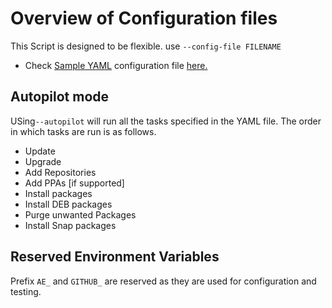 # Overview of Configuration files

This Script is designed to be flexible. use `--config-file FILENAME`

- Check [Sample YAML](/yaml) configuration file [here.](/yaml)

## Autopilot mode

USing`--autopilot` will run all the tasks specified in the YAML file. The order in which tasks are run is as follows.

- Update
- Upgrade
- Add Repositories
- Add PPAs [if supported]
- Install packages
- Install DEB packages
- Purge unwanted Packages
- Install Snap packages

## Reserved Environment Variables

Prefix `AE_` and `GITHUB_` are reserved as they are used for configuration and testing.
